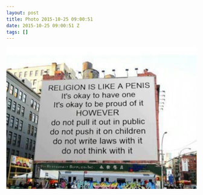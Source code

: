 ```yaml
---
layout: post
title: Photo 2015-10-25 09:00:51
date: 2015-10-25 09:00:51 Z
tags: []
---
```

![](/media/2015/10/131868574398.jpg)
